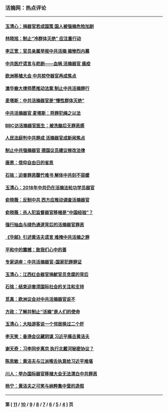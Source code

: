 ### 活摘网：热点评论
---
#### [玉清心：捐器官若成国策 国人被强摘危险加剧](../../pages/nf5879/n12802713.md?06270430) 
#### [林晓旭：制止“冷群体灭绝” 应注重行动](../../pages/nf5879/n12779736.md?06270430) 
#### [李正宽：官员亲属举报中共活摘 揭惨烈内幕](../../pages/nf5879/n12684490.md?06270430) 
#### [中共医疗谎言与悲剧——血祸 活摘器官 瘟疫](../../pages/nf5879/n12372103.md?06270430) 
#### [欧洲移植大会 中共掠夺器官再成焦点](../../pages/nf5879/n11538883.md?06270430) 
#### [澳华裔大律师愿推动法案 制止中共活摘罪行](../../pages/nf5879/n11377039.md?06270430) 
#### [麦塔斯：中共活摘器官是“慢性群体灭绝”](../../pages/nf5879/n11350529.md?06270430) 
#### [中共活摘器官 麦塔斯：将罪犯绳之以法](../../pages/nf5879/n11347973.md?06270430) 
#### [BBC访活摘器官医生：被洗脑后无罪恶感](../../pages/nf5879/n11335935.md?06270430) 
#### [人民法庭判中共罪成 活摘器官成新闻焦点](../../pages/nf5879/n11331578.md?06270430) 
#### [制止中共强摘器官 德国议员建议修改法律](../../pages/nf5879/n11249451.md?06270430) 
#### [唐恩：信仰自由日的省思](../../pages/nf5879/n11003525.md?06270430) 
#### [石铭：迫害罪恶罄竹难书  解体中共刻不容缓](../../pages/nf5879/n10942855.md?06270430) 
#### [玉清心：2018年中共仍在活摘法轮功学员器官](../../pages/nf5879/n10914646.md?06270430) 
#### [俞晓薇：反制中共 西方应推动调查活摘器官](../../pages/nf5879/n10794671.md?06270430) 
#### [俞晓薇：杀人犯监督器官移植是“中国经验”？](../../pages/nf5879/n10466427.md?06270430) 
#### [强行抽血与绿色通道背后的活摘器官罪恶](../../pages/nf5879/n10004708.md?06270430) 
#### [《华邮》引述黄洁夫谎言 难掩中共活摘之罪](../../pages/nf5879/n9642309.md?06270430) 
#### [平和中的震撼：致我们心中的善](../../pages/nf5879/n9021123.md?06270430) 
#### [专家讲座：中共活摘器官-国家犯罪罪证](../../pages/nf5879/n8828153.md?06270430) 
#### [玉清心：江西红会器官捐献官员贪腐的背后](../../pages/nf5879/n8522122.md?06270430) 
#### [石铭：结束迫害须国际社会的关注和支持](../../pages/nf5879/n8443497.md?06270430) 
#### [觅真：欧洲议会对中共活摘器官说不](../../pages/nf5879/n8337486.md?06270430) 
#### [方政：了解并制止“活摘”是人们的使命](../../pages/nf5879/n8329214.md?06270430) 
#### [玉清心：大陆游客说一个邻居换过二个肝](../../pages/nf5879/n8291404.md?06270430) 
#### [李天笑：香港会议藏阴谋 习近平痛击黄洁夫](../../pages/nf5879/n8241459.md?06270430) 
#### [谢天奇：习李同步离京 执行北戴河秘密协议？](../../pages/nf5879/n8230418.md?06270430) 
#### [陈思敏：黄洁夫与江派喉舌执意给习近平难堪](../../pages/nf5879/n8222166.md?06270430) 
#### [川人：举办国际器官移植大会无法漂白中共罪恶](../../pages/nf5879/n8221121.md?06270430) 
#### [杨宁：黄洁夫之可笑与纳粹集中营的造假](../../pages/nf5879/n8219897.md?06270430) 

---
#### 第 [ [11](./11.md?06270430) / [10](./10.md?06270430) / [9](./9.md?06270430) / [8](./8.md?06270430) / [7](./7.md?06270430) / [6](./6.md?06270430) / [5](./5.md?06270430) / [4](./4.md?06270430) ] 页
